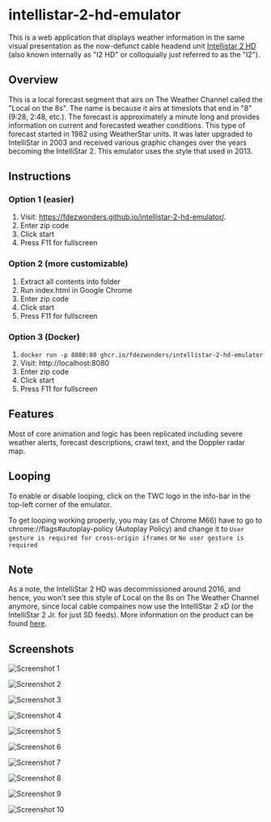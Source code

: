 # intellistar-2-hd-emulator
This is a web application that displays weather information in the same visual presentation as the now-defunct cable headend unit [Intellistar 2 HD](https://www.twcarchive.com/wiki/IntelliStar_2_HD) (also known internally as "I2 HD" or colloquially just referred to as the "I2").

## Overview
This is a local forecast segment that airs on The Weather Channel called the "Local on the 8s". The name is because it airs at timeslots that end in "8" (9:28, 2:48, etc.). The forecast is approximately a minute long and provides information on current and forecasted weather conditions. This type of forecast started in 1982 using WeatherStar units. It was later upgraded to IntelliStar in 2003 and received various graphic changes over the years becoming the IntelliStar 2. This emulator uses the style that used in 2013.

## Instructions
### Option 1 (easier)
1. Visit: <https://fdezwonders.github.io/intellistar-2-hd-emulator/>.
2. Enter zip code
3. Click start
4. Press F11 for fullscreen

### Option 2 (more customizable)
1. Extract all contents into folder
2. Run index.html in Google Chrome
3. Enter zip code
4. Click start
5. Press F11 for fullscreen

### Option 3 (Docker)
1. `docker run -p 8080:80 ghcr.io/fdezwonders/intellistar-2-hd-emulator`
2. Visit: http://localhost:8080
3. Enter zip code
4. Click start
5. Press F11 for fullscreen

## Features
Most of core animation and logic has been replicated including severe weather alerts, forecast descriptions, crawl text, and the Doppler radar map.

## Looping
To enable or disable looping, click on the TWC logo in the info-bar in the top-left corner of the emulator.

To get looping working properly, you may (as of Chrome M66) have to go to chrome://flags#autoplay-policy (Autoplay Policy) and change it to `User gesture is required for cross-origin iframes` or `No user gesture is required`  

## Note
As a note, the IntelliStar 2 HD was decommissioned around 2016, and hence, you won't see this style of Local on the 8s on The Weather Channel anymore, since local cable compaines now use the IntelliStar 2 xD (or the IntelliStar 2 Jr. for just SD feeds).
More information on the product can be found [here](https://www.twcarchive.com/wiki/IntelliStar_2_HD).

## Screenshots
![Screenshot 1](/screenshots/1.png)

![Screenshot 2](/screenshots/2.png)

![Screenshot 3](/screenshots/3.png)

![Screenshot 4](/screenshots/4.png)

![Screenshot 5](/screenshots/5.png)

![Screenshot 6](/screenshots/6.png)

![Screenshot 7](/screenshots/7.png)

![Screenshot 8](/screenshots/8.png)

![Screenshot 9](/screenshots/9.png)

![Screenshot 10](/screenshots/10.png)